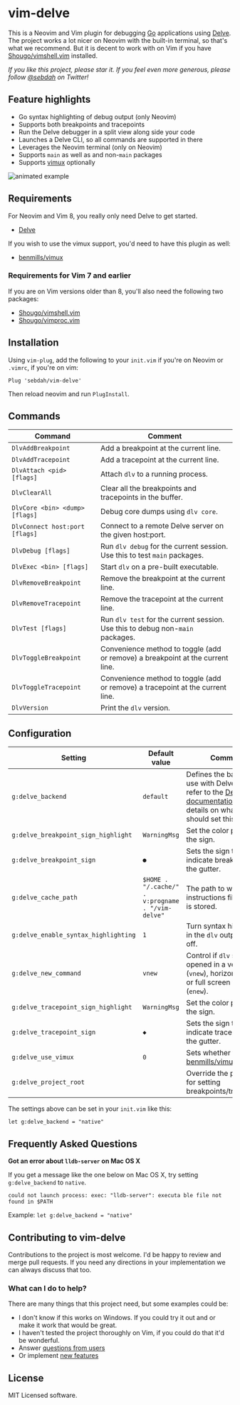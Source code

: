 vim-delve
=========

This is a Neovim and Vim plugin for debugging [Go](https://golang.org)
applications using [Delve](https://github.com/derekparker/delve). The project
works a lot nicer on Neovim with the built-in terminal, so that's what we
recommend. But it is decent to work with on Vim if you have
[Shougo/vimshell.vim](https://github.com/Shougo/vimshell.vim) installed.

*If you like this project, please star it. If you feel even more generous,
please follow [@sebdah](https://twitter.com/sebdah) on Twitter!*

Feature highlights
------------------

- Go syntax highlighting of debug output (only Neovim)
- Supports both breakpoints and tracepoints
- Run the Delve debugger in a split view along side your code
- Launches a Delve CLI, so all commands are supported in there
- Leverages the Neovim terminal (only on Neovim)
- Supports `main` as well as and non-`main` packages
- Supports [vimux](https://github.com/benmills/vimux) optionally

![animated example](https://github.com/sebdah/vim-delve/raw/master/vim-delve-demo.gif "vim-delve demo")

Requirements
------------

For Neovim and Vim 8, you really only need Delve to get started.

- [Delve](https://github.com/derekparker/delve)

If you wish to use the vimux support, you'd need to have this plugin as well:

- [benmills/vimux](https://github.com/benmills/vimux)

### Requirements for Vim 7 and earlier

If you are on Vim versions older than 8, you'll also need the following two packages:

- [Shougo/vimshell.vim](https://github.com/Shougo/vimshell.vim)
- [Shougo/vimproc.vim](https://github.com/Shougo/vimproc.vim)

Installation
------------

Using `vim-plug`, add the following to your `init.vim` if you're on Neovim or
`.vimrc`, if you're on vim:

`Plug 'sebdah/vim-delve'`

Then reload neovim and run `PlugInstall`.

Commands
--------

| Command                        | Comment
|--------------------------------|-----------------------------------------------------------------------------------
| `DlvAddBreakpoint`             | Add a breakpoint at the current line.
| `DlvAddTracepoint`             | Add a tracepoint at the current line.
| `DlvAttach <pid> [flags]`      | Attach `dlv` to a running process.
| `DlvClearAll`                  | Clear all the breakpoints and tracepoints in the buffer.
| `DlvCore <bin> <dump> [flags]` | Debug core dumps using `dlv core`.
| `DlvConnect host:port [flags]` | Connect to a remote Delve server on the given host:port.
| `DlvDebug [flags]`             | Run `dlv debug` for the current session. Use this to test `main` packages.
| `DlvExec <bin> [flags]`        | Start `dlv` on a pre-built executable.
| `DlvRemoveBreakpoint`          | Remove the breakpoint at the current line.
| `DlvRemoveTracepoint`          | Remove the tracepoint at the current line.
| `DlvTest [flags]`              | Run `dlv test` for the current session. Use this to debug non-`main` packages.
| `DlvToggleBreakpoint`          | Convenience method to toggle (add or remove) a breakpoint at the current line.
| `DlvToggleTracepoint`          | Convenience method to toggle (add or remove) a tracepoint at the current line.
| `DlvVersion`                   | Print the `dlv` version.

Configuration
-------------

| Setting                              | Default value                                    | Comment
|--------------------------------------|--------------------------------------------------|-----------------------
| `g:delve_backend`                    | `default`                                        | Defines the backend to use with Delve. Please refer to the [Delve documentation](https://github.com/derekparker/delve/blob/master/Documentation/usage/dlv.md#options) for details on what you should set this value to.
| `g:delve_breakpoint_sign_highlight`  | `WarningMsg`                                     | Set the color profile for the sign.
| `g:delve_breakpoint_sign`            | `●`                                              | Sets the sign to use to indicate breakpoints in the gutter.
| `g:delve_cache_path`                 | `$HOME . "/.cache/" . v:progname . "/vim-delve"` | The path to where the instructions file for `dlv` is stored.
| `g:delve_enable_syntax_highlighting` | `1`                                              | Turn syntax highlighting in the `dlv` output on or off.
| `g:delve_new_command`                | `vnew`                                           | Control if `dlv` should be opened in a vertical (`vnew`), horizontal (`new`) or full screen window (`enew`).
| `g:delve_tracepoint_sign_highlight`  | `WarningMsg`                                     | Set the color profile for the sign.
| `g:delve_tracepoint_sign`            | `◆`                                              | Sets the sign to use to indicate tracepoints in the gutter.
| `g:delve_use_vimux      `            | `0`                                              | Sets whether to use [benmills/vimux](https://github.com/benmills/vimux)].
| `g:delve_project_root`               |                                                  | Override the path to use for setting breakpoints/tracepoints.

The settings above can be set in your `init.vim` like this:

```
let g:delve_backend = "native"
```

Frequently Asked Questions
--------------------------

**Got an error about `lldb-server` on Mac OS X**

If you get a message like the one below on Mac OS X, try setting
`g:delve_backend` to `native`.

```
could not launch process: exec: "lldb-server": executa ble file not found in $PATH
```

Example: `let g:delve_backend = "native"`

Contributing to vim-delve
-------------------------

Contributions to the project is most welcome. I'd be happy to review and merge
pull requests. If you need any directions in your implementation we can always
discuss that too.

### What can I do to help?

There are many things that this project need, but some examples could be:

- I don't know if this works on Windows. If you could try it out and or make it
    work that would be great.
- I haven't tested the project thoroughly on Vim, if you could do that it'd be
    wonderful.
- Answer [questions from users](https://github.com/sebdah/vim-delve/issues?q=is%3Aopen+is%3Aissue+label%3A%22help+wanted%22)
- Or implement [new features](https://github.com/sebdah/vim-delve/issues?q=is%3Aopen+is%3Aissue+label%3Aenhancement)

License
-------

MIT Licensed software.
